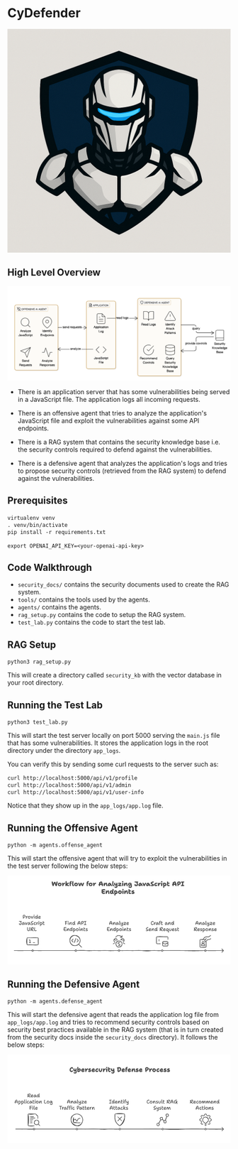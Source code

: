 # CyDefender

![CyDefender](./images/CyDefender.png)

## High Level Overview

![high-level-overview](./images/arch.png)

* There is an application server that has some vulnerabilities being served in a JavaScript file. The application logs all incoming requests.

* There is an offensive agent that tries to analyze the application's JavaScript file and exploit the vulnerabilities against some API endpoints.

* There is a RAG system that contains the security knowledge base i.e. the security controls required to defend against the vulnerabilities.

* There is a defensive agent that analyzes the application's logs and tries to propose security controls (retrieved from the RAG system) to defend against the vulnerabilities.

## Prerequisites

```
virtualenv venv
. venv/bin/activate
pip install -r requirements.txt
```

`export OPENAI_API_KEY=<your-openai-api-key>`

## Code Walkthrough

* `security_docs/` contains the security documents used to create the RAG system.
* `tools/` contains the tools used by the agents.
* `agents/` contains the agents.
* `rag_setup.py` contains the code to setup the RAG system.
* `test_lab.py` contains the code to start the test lab.


## RAG Setup

```
python3 rag_setup.py
```
This will create a directory called `security_kb` with the vector database in your root directory.

## Running the Test Lab

```
python3 test_lab.py
```
This will start the test server locally on port 5000 serving the `main.js` file that has some vulnerabilities. It stores the application logs in the root directory under the directory `app_logs`.

You can verify this by sending some curl requests to the server such as:
```
curl http://localhost:5000/api/v1/profile
curl http://localhost:5000/api/v1/admin
curl http://localhost:5000/api/v1/user-info
```
Notice that they show up in the `app_logs/app.log` file.

## Running the Offensive Agent

```
python -m agents.offense_agent
```
This will start the offensive agent that will try to exploit the vulnerabilities in the test server following the below steps:

![js-analyzer](./images/jsanalyzer.png)

## Running the Defensive Agent

```
python -m agents.defense_agent
```
This will start the defensive agent that reads the application log file from `app_logs/app.log` and tries to recommend security controls based on security best practices available in the RAG system (that is in turn created from the security docs inside the `security_docs` directory). It follows the below steps:

![defense-agent](./images/defenseagent.png)
